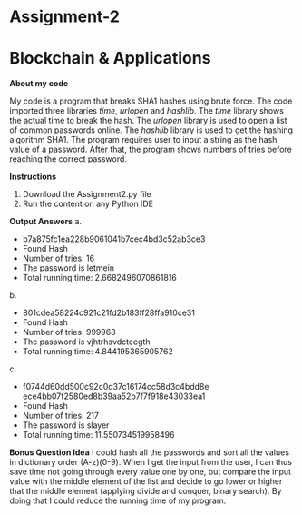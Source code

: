 # Assignment-2
# Blockchain & Applications

**About my code**

My code is a program that breaks SHA1 hashes using brute force. The code imported three libraries *time*, *urlopen* and *hashlib*. The *time* library shows the actual time to break the hash. The *urlopen* library is used to open a list of common passwords online. The *hashlib* library is used to get the hashing algorithm SHA1. The program requires user to input a string as the hash value of a password. After that, the program shows numbers of tries before reaching the correct password. 

**Instructions**
  1. Download the Assignment2.py file
  2. Run the content on any Python IDE
  
**Output Answers**
  a.
 - b7a875fc1ea228b9061041b7cec4bd3c52ab3ce3
 - Found Hash
 - Number of tries: 16
 - The password is  letmein
 - Total running time: 2.6682496070861816

  b. 
  - 801cdea58224c921c21fd2b183ff28ffa910ce31
  - Found Hash
  - Number of tries: 999968
  - The password is  vjhtrhsvdctcegth
  - Total running time: 4.844195365905762 
     
  c.  
- f0744d60dd500c92c0d37c16174cc58d3c4bdd8e ece4bb07f2580ed8b39aa52b7f7f918e43033ea1
- Found Hash
- Number of tries: 217
- The password is  slayer
- Total running time: 11.550734519958496

**Bonus Question Idea**
I could hash all the passwords and sort all the values in dictionary order (A-z)(0-9). When I get the input from the user, I can thus save time not going through every value one by one, but compare the input value with the middle element of the list and decide to go lower or higher that the middle element (applying divide and conquer, binary search). By doing that I could reduce the running time of my program. 
  
